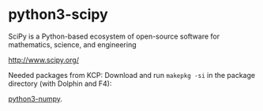 python3-scipy
=============

SciPy is a Python-based ecosystem of open-source software for mathematics, science, and engineering

http://www.scipy.org/

Needed packages from KCP:
Download and run `makepkg -si` in the package directory (with Dolphin and F4):

[python3-numpy](https://github.com/KaOS-Community-Packages/python3-numpy).
